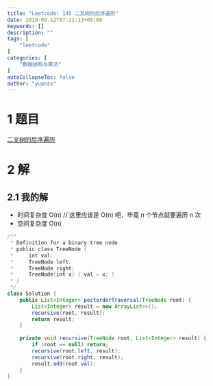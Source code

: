 ```yaml
---
title: "Leetcode: 145 二叉树的后序遍历"
date: 2019-09-12T07:21:13+08:00
keywords: []
description: ""
tags: [
    "leetcode"
]
categories: [
    "数据结构与算法"
]
autoCollapseToc: false
author: "yuanzx"
---
```


# 1 题目

[二叉树的后序遍历](https://leetcode-cn.com/problems/binary-tree-postorder-traversal/)

# 2 解

## 2.1 我的解

- 时间复杂度 O(n) // 这里应该是 O(n) 吧，毕竟 n 个节点就要遍历 n 次
- 空间复杂度 O(n)

```java
/**
 * Definition for a binary tree node.
 * public class TreeNode {
 *     int val;
 *     TreeNode left;
 *     TreeNode right;
 *     TreeNode(int x) { val = x; }
 * }
 */
class Solution {
    public List<Integer> postorderTraversal(TreeNode root) {
        List<Integer> result = new ArrayList<>();
        recursive(root, result);
        return result;
    }
    
    private void recursive(TreeNode root, List<Integer> result) {
        if (root == null) return;
        recursive(root.left, result);
        recursive(root.right, result);
        result.add(root.val);
    }
}
```